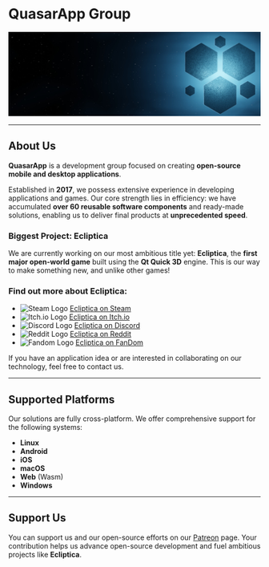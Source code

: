 # QuasarApp Group

![Banner](https://github.com/QuasarApp/.github/blob/main/profile/banner.jpg)

---

## About Us

**QuasarApp** is a development group focused on creating **open-source mobile and desktop applications**.

Established in **2017**, we possess extensive experience in developing applications and games. Our core strength lies in efficiency: we have accumulated **over 60 reusable software components** and ready-made solutions, enabling us to deliver final products at **unprecedented speed**.

### Biggest Project: Ecliptica

We are currently working on our most ambitious title yet: **Ecliptica**, the **first major open-world game** built using the **Qt Quick 3D** engine. This is our way to make something new, and unlike other games!
### Find out more about Ecliptica:

* <img alt="Steam Logo" src="https://cdn.simpleicons.org/steam" width="24" height="24"> [Ecliptica on Steam](https://store.steampowered.com/app/3723390/Ecliptica/)
* <img alt="Itch.io Logo" src="https://cdn.simpleicons.org/itchdotio" width="24" height="24"> [Ecliptica on Itch.io](https://quasarapp.itch.io/ecliptica)
* <img alt="Discord Logo" src="https://cdn.simpleicons.org/discord" width="24" height="24"> [Ecliptica on Discord](https://discord.gg/FRpw2565Sy)
* <img alt="Reddit Logo" src="https://cdn.simpleicons.org/reddit" width="24" height="24"> [Ecliptica on Reddit](https://www.reddit.com/r/Ecliptica/)
* <img alt="Fandom Logo" src="https://cdn.simpleicons.org/fandom" width="24" height="24"> [Ecliptica on FanDom](https://ecliptica.fandom.com/wiki/Ecliptica_Wiki)

If you have an application idea or are interested in collaborating on our technology, feel free to contact us.

---

## Supported Platforms

Our solutions are fully cross-platform. We offer comprehensive support for the following systems:

* **Linux**
* **Android**
* **iOS**
* **macOS**
* **Web** (Wasm)
* **Windows**

---

## Support Us

You can support us and our open-source efforts on our [Patreon](https://www.patreon.com/c/QuasarAppGroup) page. Your contribution helps us advance open-source development and fuel ambitious projects like **Ecliptica**.

